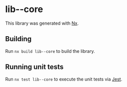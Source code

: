 # lib--core

This library was generated with [Nx](https://nx.dev).

## Building

Run `nx build lib--core` to build the library.

## Running unit tests

Run `nx test lib--core` to execute the unit tests via [Jest](https://jestjs.io).
